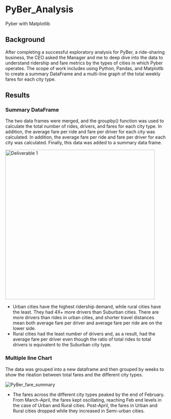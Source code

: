 # PyBer_Analysis

Pyber with Matplotlib

## **Background**

After completing a successful exploratory analysis for PyBer, a ride-sharing business, the CEO asked the Manager and me to deep dive into the data to understand ridership and fare metrics by the types of cities in which Pyber operates. The scope of work includes using Python, Pandas, and Matplotlb to create a summary DataFrame and a multi-line graph of the total weekly fares for each city type.

## **Results**

### **Summary DataFrame**

The two data frames were merged, and the groupby() function was used to calculate the total number of rides, drivers, and fares for each city type. In addition, the average fare per ride and fare per driver for each city was calculated. In addition, the average fare per ride and fare per driver for each city was calculated. Finally, this data was added to a summary data frame.

<img width="468" alt="Deliverable 1" src="https://user-images.githubusercontent.com/111800568/192164554-97983dc8-12b5-4d98-aaa0-01ed90b90aa6.png">


-  Urban cities have the highest ridership demand, while rural cities have the least. They had 4X+ more drivers than Suburban cities. There are more drivers than rides in urban cities, and shorter travel distances mean both average fare per driver and average fare per ride are on the lower side.
-  Rural cities had the least number of drivers and, as a result, had the average fare per driver even though the ratio of total rides to total drivers is equivalent to the Suburban city type.



### **Multiple line Chart**

The data was grouped into a new dataframe and then grouped by weeks to show the rleation between total fares and the different city types.


![PyBer_fare_summary](https://user-images.githubusercontent.com/111800568/192177740-50bbe57f-6997-4594-baec-53a152f99f4a.png)


- The fares across the different city types peaked by the end of February. From March-April, the fares kept oscillating, reaching Feb end levels in the case of Urban and Rural cities. Post-April, the fares in Urban and Rural cities dropped while they increased in Semi-urban cities.


